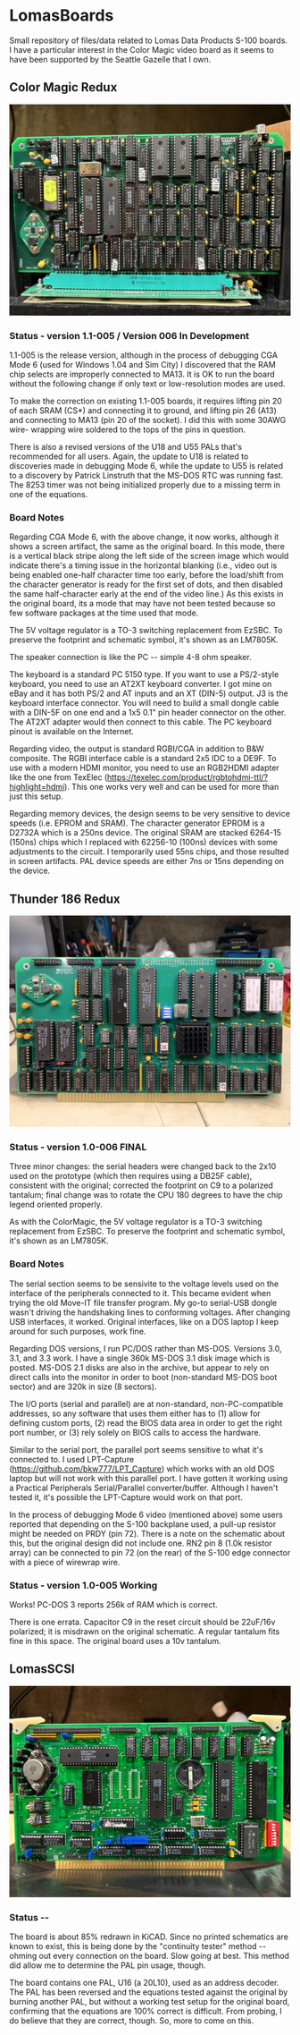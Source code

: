 # LomasBoards
Small repository of files/data related to Lomas Data Products S-100 boards. I have
a particular interest in the Color Magic video board as it seems to have been
supported by the Seattle Gazelle that I own. 

## Color Magic Redux 
<img src="https://raw.githubusercontent.com/RichCini/LomasBoards/master/Color%20Magic/Finished%20Board.JPG?sanitize=true&raw=true"/>

### Status - version 1.1-005 / Version 006 In Development
1.1-005 is the release version, although in the process of debugging CGA Mode 6
(used for Windows 1.04 and Sim City) I discovered that the RAM chip selects are
improperly connected to MA13. It is OK to run the board without the following change if
only text or low-resolution modes are used.

To make the correction on existing 1.1-005 boards, it requires lifting pin 20
of each SRAM (CS*) and connecting it to ground, and lifting pin 26 (A13) and
connecting to MA13 (pin 20 of the socket). I did this with some 30AWG wire-
wrapping wire soldered to the tops of the pins in question.

There is also a revised versions of the U18 and U55 PALs that's recommended for all users.
Again, the update to U18 is related to discoveries made in debugging Mode 6, while the
update to U55 is related to a discovery by Patrick Linstruth that the MS-DOS RTC was
running fast. The 8253 timer was not being initialized properly due to a missing term
in one of the equations.


### Board Notes
Regarding CGA Mode 6, with the above change, it now works, although it shows a
screen artifact, the same as the original board. In this mode, there is a vertical
black stripe along the left side of the screen image which would indicate there's
a timing issue in the horizontal blanking (i.e., video out is being enabled 
one-half character time too early, before the load/shift from the character generator
is ready for the first set of dots, and then disabled the same half-character early
at the end of the video line.) As this exists in the original board, its a mode that
may have not been tested because so few software packages at the time used that mode.

The 5V voltage regulator is a TO-3 switching replacement from EzSBC. To preserve the
footprint and schematic symbol, it's shown as an LM7805K.

The speaker connection is like the PC -- simple 4-8 ohm speaker.

The keyboard is a standard PC 5150 type. If you want to use a PS/2-style 
keyboard, you need to use an AT2XT keyboard converter. I got mine on eBay
and it has both PS/2 and AT inputs and an XT (DIN-5) output. J3 is the
keyboard interface connector. You will need to build a small dongle cable 
with a DIN-5F on one end and a 1x5 0.1" pin header connector on the other.
The AT2XT adapter would then connect to this cable. The PC keyboard pinout
is available on the Internet.

Regarding video, the output is standard RGBI/CGA in addition to B&W composite. 
The RGBI interface cable is a standard 2x5 IDC to a DE9F. To use with a modern
HDMI monitor, you need to use an RGB2HDMI adapter like the one from TexElec
(https://texelec.com/product/rgbtohdmi-ttl/?highlight=hdmi). This one works
very well and can be used for more than just this setup.

Regarding memory devices, the design seems to be very sensitive to device speeds
(i.e. EPROM and SRAM). The character generator EPROM is a D2732A which is a 250ns
device. The original SRAM are stacked 6264-15 (150ns) chips which I replaced with
62256-10 (100ns) devices with some adjustments to the circuit. I temporarily used
55ns chips, and those resulted in screen artifacts. PAL device speeds are either
7ns or 15ns depending on the device.


## Thunder 186 Redux 
<img src="https://raw.githubusercontent.com/RichCini/LomasBoards/master/Thunder%20186/Thunder186_final.jpg?sanitize=true&raw=true"/>

### Status - version 1.0-006 FINAL
Three minor changes: the serial headers were changed back to the 2x10 used on the prototype
(which then requires using a DB25F cable), consistent with the original; corrected the
footprint on C9 to a polarized tantalum; final change was to rotate the CPU 180 degrees
to have the chip legend oriented properly.

As with the ColorMagic, the 5V voltage regulator is a TO-3 switching replacement from EzSBC. 
To preserve the footprint and schematic symbol, it's shown as an LM7805K.


### Board Notes
The serial section seems to be sensivite to the voltage levels used on the interface of the
peripherals connected to it. This became evident when trying the old Move-IT file transfer
program. My go-to serial-USB dongle wasn't driving the handshaking lines to conforming
voltages. After changing USB interfaces, it worked. Original interfaces, like on a DOS
laptop I keep around for such purposes, work fine.

Regarding DOS versions, I run PC/DOS rather than MS-DOS. Versions 3.0, 3.1, and 3.3 work.
I have a single 360k MS-DOS 3.1 disk image which is posted. MS-DOS 2.1 disks are 
also in the archive, but appear to rely on direct calls into the monitor in order to
boot (non-standard MS-DOS boot sector) and are 320k in size (8 sectors).

The I/O ports (serial and parallel) are at non-standard, non-PC-compatible addresses, so
any software that uses them either has to (1) allow for defining custom ports, (2) read
the BIOS data area in order to get the right port number, or (3) rely solely on BIOS
calls to access the hardware. 

Similar to the serial port, the parallel port seems sensitive to what it's connected
to. I used LPT-Capture (https://github.com/bkw777/LPT_Capture) which works with an old
DOS laptop but will not work with this parallel port. I have gotten it working using a
Practical Peripherals Serial/Parallel converter/buffer. Although I haven't tested it,
it's possible the LPT-Capture would work on that port.

In the process of debugging Mode 6 video (mentioned above) some users reported that depending
on the S-100 backplane used, a pull-up resistor might be needed on PRDY (pin 72). There is a note
on the schematic about this, but the original design did not include one. RN2 pin 8 (1.0k 
resistor array) can be connected to pin 72 (on the rear) of the S-100 edge connector with a piece
of wirewrap wire.

### Status - version 1.0-005 Working
Works! PC-DOS 3 reports 256k of RAM which is correct. 

There is one errata. Capacitor C9 in the reset circuit should be 22uF/16v polarized; it
is misdrawn on the original schematic. A regular tantalum fits fine in this space. The
original board uses a 10v tantalum.

## LomasSCSI 

<img src="https://raw.githubusercontent.com/RichCini/LomasBoards/master/SCSI/LomasSCSI.jpg?sanitize=true&raw=true"/>

### Status --
The board is about 85% redrawn in KiCAD. Since no printed schematics are known to exist, this is
being done by the "continuity tester" method -- ohming out every connection on the board. Slow
going at best. This method did allow me to determine the PAL pin usage, though.

The board contains one PAL, U16 (a 20L10), used as an address decoder. The PAL has been reversed and the
equations tested against the original by burning another PAL, but without a working test setup for
the original board, confirming that the equations are 100% correct is difficult. From probing,
I do believe that they are correct, though. So, more to come on this.








